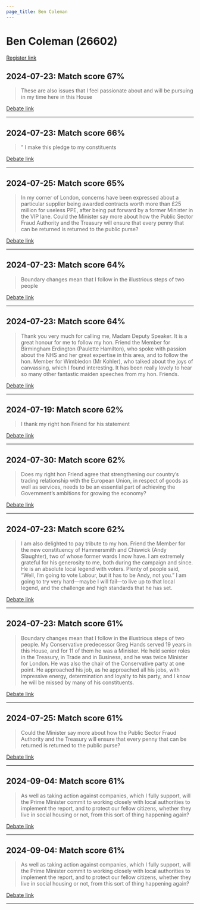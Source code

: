 ```yaml
---
page_title: Ben Coleman
---
```


# Ben Coleman  (26602)

[Register link](https://www.theyworkforyou.com/mp/26602/register)



## 2024-07-23: Match score 67%

>These are also issues that I feel passionate about and will be pursuing in my time here in this House

[Debate link](https://www.theyworkforyou.com/debates/?id=2024-07-23d.610.1) 

---



## 2024-07-23: Match score 66%

>” I make this pledge to my constituents

[Debate link](https://www.theyworkforyou.com/debates/?id=2024-07-23d.610.1) 

---



## 2024-07-25: Match score 65%

>In my corner of London, concerns have been expressed about a particular supplier being awarded contracts worth more than £25 million for useless PPE, after being put forward by a former Minister in the VIP lane. Could the Minister say more about how the Public Sector Fraud Authority and the Treasury will ensure that every penny that can be returned is returned to the public purse?

[Debate link](https://www.theyworkforyou.com/debates/?id=2024-07-25e.791.1) 

---



## 2024-07-23: Match score 64%

>Boundary changes mean that I follow in the illustrious steps of two people

[Debate link](https://www.theyworkforyou.com/debates/?id=2024-07-23d.610.1) 

---



## 2024-07-23: Match score 64%

>Thank you very much for calling me, Madam Deputy Speaker. It is a great honour for me to follow my hon. Friend the Member for Birmingham Erdington (Paulette Hamilton), who spoke with passion about the NHS and her great expertise in this area, and to follow the hon. Member for Wimbledon (Mr Kohler), who talked about the joys of canvassing, which I found interesting. It has been really lovely to hear so many other fantastic maiden speeches from my hon. Friends.

[Debate link](https://www.theyworkforyou.com/debates/?id=2024-07-23d.610.1) 

---



## 2024-07-19: Match score 62%

>I thank my right hon Friend for his statement

[Debate link](https://www.theyworkforyou.com/debates/?id=2024-07-19b.296.1) 

---



## 2024-07-30: Match score 62%

>Does my right hon Friend agree that strengthening our country’s trading relationship with the European Union, in respect of goods as well as services, needs to be an essential part of achieving the Government’s ambitions for growing the economy?

[Debate link](https://www.theyworkforyou.com/debates/?id=2024-07-30c.1168.3) 

---



## 2024-07-23: Match score 62%

>I am also delighted to pay tribute to my hon. Friend the Member for the new constituency of Hammersmith and Chiswick (Andy Slaughter), two of whose former wards I now have. I am extremely grateful for his generosity to me, both during the campaign and since. He is an absolute local legend with voters. Plenty of people said, “Well, I’m going to vote Labour, but it has to be Andy, not you.” I am going to try very hard—maybe I will fail—to live up to that local legend, and the challenge and high standards that he has set.

[Debate link](https://www.theyworkforyou.com/debates/?id=2024-07-23d.610.1) 

---



## 2024-07-23: Match score 61%

>Boundary changes mean that I follow in the illustrious steps of two people. My Conservative predecessor Greg Hands served 19 years in this House, and for 11 of them he was a Minister. He held senior roles in the Treasury, in Trade and in Business, and he was twice Minister for London. He was also the chair of the Conservative party at one point. He approached his job, as he approached all his jobs, with impressive energy, determination and loyalty to his party, and I know he will be missed by many of his constituents.

[Debate link](https://www.theyworkforyou.com/debates/?id=2024-07-23d.610.1) 

---



## 2024-07-25: Match score 61%

>Could the Minister say more about how the Public Sector Fraud Authority and the Treasury will ensure that every penny that can be returned is returned to the public purse?

[Debate link](https://www.theyworkforyou.com/debates/?id=2024-07-25e.791.1) 

---



## 2024-09-04: Match score 61%

>As well as taking action against companies, which I fully support, will the Prime Minister commit to working closely with local authorities to implement the report, and to protect our fellow citizens, whether they live in social housing or not, from this sort of thing happening again?

[Debate link](https://www.theyworkforyou.com/debates/?id=2024-09-04b.324.1) 

---



## 2024-09-04: Match score 61%

>As well as taking action against companies, which I fully support, will the Prime Minister commit to working closely with local authorities to implement the report, and to protect our fellow citizens, whether they live in social housing or not, from this sort of thing happening again?

[Debate link](https://www.theyworkforyou.com/debates/?id=2024-09-04b.324.1) 

---

